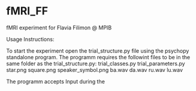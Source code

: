 fMRI_FF
=======

fMRI experiment for Flavia Filimon @ MPIB

Usage Instructions:

To start the experiment open the trial_structure.py file using the psychopy standalone program.
The programm requires the followint files to be in the same folder as the trial_structure.py:
trial_classes.py
trial_parameters.py
star.png
square.png
speaker_symbol.png
ba.wav
da.wav
ru.wav
lu.wav

The programm accepts Input during the 
